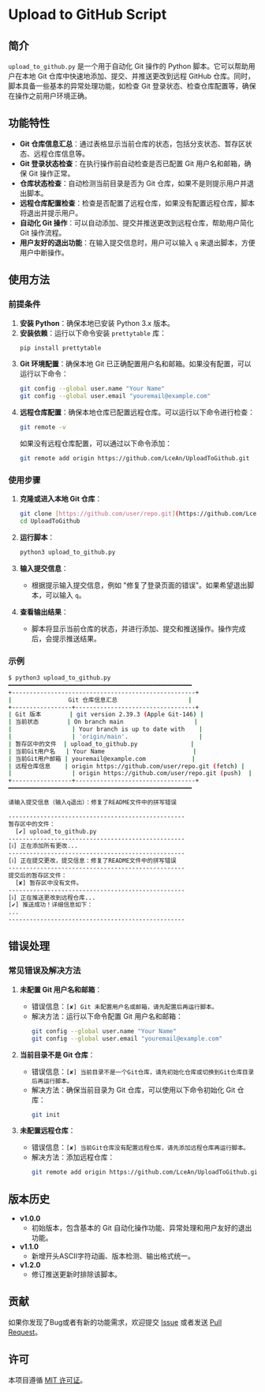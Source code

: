 # Upload to GitHub Script

## 简介

`upload_to_github.py` 是一个用于自动化 Git 操作的 Python 脚本。它可以帮助用户在本地 Git 仓库中快速地添加、提交、并推送更改到远程 GitHub 仓库。同时，脚本具备一些基本的异常处理功能，如检查 Git 登录状态、检查仓库配置等，确保在操作之前用户环境正确。

## 功能特性

- **Git 仓库信息汇总**：通过表格显示当前仓库的状态，包括分支状态、暂存区状态、远程仓库信息等。
- **Git 登录状态检查**：在执行操作前自动检查是否已配置 Git 用户名和邮箱，确保 Git 操作正常。
- **仓库状态检查**：自动检测当前目录是否为 Git 仓库，如果不是则提示用户并退出脚本。
- **远程仓库配置检查**：检查是否配置了远程仓库，如果没有配置远程仓库，脚本将退出并提示用户。
- **自动化 Git 操作**：可以自动添加、提交并推送更改到远程仓库，帮助用户简化 Git 操作流程。
- **用户友好的退出功能**：在输入提交信息时，用户可以输入 `q` 来退出脚本，方便用户中断操作。

## 使用方法

### 前提条件

1. **安装 Python**：确保本地已安装 Python 3.x 版本。
2. **安装依赖**：运行以下命令安装 `prettytable` 库：
   ```bash
   pip install prettytable
   ```
3. **Git 环境配置**：确保本地 Git 已正确配置用户名和邮箱。如果没有配置，可以运行以下命令：
   ```bash
   git config --global user.name "Your Name"
   git config --global user.email "youremail@example.com"
   ```
4. **远程仓库配置**：确保本地仓库已配置远程仓库。可以运行以下命令进行检查：
   ```bash
   git remote -v
   ```
   如果没有远程仓库配置，可以通过以下命令添加：
   ```bash
   git remote add origin https://github.com/LceAn/UploadToGithub.git
   ```

### 使用步骤

1. **克隆或进入本地 Git 仓库**：
   ```bash
   git clone [https://github.com/user/repo.git](https://github.com/LceAn/UploadToGithub.git)
   cd UploadToGithub
   ```
   
2. **运行脚本**：
   ```bash
   python3 upload_to_github.py
   ```
   
3. **输入提交信息**：
   - 根据提示输入提交信息，例如 "修复了登录页面的错误"。如果希望退出脚本，可以输入 `q`。

4. **查看输出结果**：
   - 脚本将显示当前仓库的状态，并进行添加、提交和推送操作。操作完成后，会提示推送结果。

### 示例

```bash
$ python3 upload_to_github.py
━━━━━━━━━━━━━━━━━━━━━━━━━━━━━━━━━━━━━━━━━━━━━━━━━━━━
+----------------------------------------------------+
|                Git 仓库信息汇总                    |
+-----------------+----------------------------------+
| Git 版本        | git version 2.39.3 (Apple Git-146) |
| 当前状态        | On branch main                    |
|                 | Your branch is up to date with    |
|                 | 'origin/main'.                    |
| 暂存区中的文件  | upload_to_github.py               |
| 当前Git用户名   | Your Name                         |
| 当前Git用户邮箱 | youremail@example.com             |
| 远程仓库信息    | origin https://github.com/user/repo.git (fetch) |
|                 | origin https://github.com/user/repo.git (push)  |
+-----------------+----------------------------------+
━━━━━━━━━━━━━━━━━━━━━━━━━━━━━━━━━━━━━━━━━━━━━━━━━━━━

请输入提交信息（输入q退出）：修复了README文件中的拼写错误

--------------------------------------------------
暂存区中的文件：
  [✔] upload_to_github.py
--------------------------------------------------
[ℹ] 正在添加所有更改...
--------------------------------------------------
[ℹ] 正在提交更改，提交信息：修复了README文件中的拼写错误
--------------------------------------------------
提交后的暂存区文件：
  [✘] 暂存区中没有文件。
--------------------------------------------------
[ℹ] 正在推送更改到远程仓库...
[✔] 推送成功！详细信息如下：
...
--------------------------------------------------
```

## 错误处理

### 常见错误及解决方法

1. **未配置 Git 用户名和邮箱**：
   - 错误信息：`[✘] Git 未配置用户名或邮箱，请先配置后再运行脚本。`
   - 解决方法：运行以下命令配置 Git 用户名和邮箱：
     ```bash
     git config --global user.name "Your Name"
     git config --global user.email "youremail@example.com"
     ```

2. **当前目录不是 Git 仓库**：
   - 错误信息：`[✘] 当前目录不是一个Git仓库，请先初始化仓库或切换到Git仓库目录后再运行脚本。`
   - 解决方法：确保当前目录为 Git 仓库，可以使用以下命令初始化 Git 仓库：
     ```bash
     git init
     ```

3. **未配置远程仓库**：
   - 错误信息：`[✘] 当前Git仓库没有配置远程仓库，请先添加远程仓库再运行脚本。`
   - 解决方法：添加远程仓库：
     ```bash
     git remote add origin https://github.com/LceAn/UploadToGithub.git
     ```

## 版本历史

- **v1.0.0**
  - 初始版本，包含基本的 Git 自动化操作功能、异常处理和用户友好的退出功能。
- **v1.1.0**
  - 新增开头ASCII字符动画、版本检测、输出格式统一。
- **v1.2.0**
  - 修订推送更新时排除该脚本。

## 贡献

如果你发现了Bug或者有新的功能需求，欢迎提交 [Issue](https://github.com/user/repo/issues) 或者发送 [Pull Request](https://github.com/user/repo/pulls)。

## 许可

本项目遵循 [MIT 许可证](https://opensource.org/licenses/MIT)。


